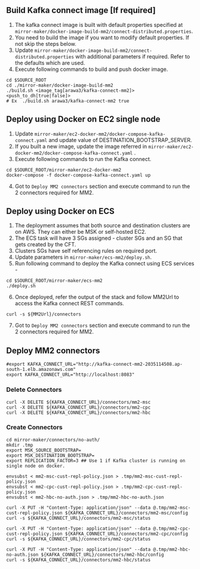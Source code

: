 ## Build Kafka connect image [If required]
1. The kafka connect image is built with default properties specified at `mirror-maker/docker-image-build-mm2/connect-distributed.properties`. 
2. You need to build the image if you want to modify default properties. If not skip the steps below. 
2. Update `mirror-maker/docker-image-build-mm2/connect-distributed.properties` with additional parameters if required. Refer to the defaults which are used. 
2. Execute following commands to build and push docker image. 
```shell
cd $SOURCE_ROOT
cd ./mirror-maker/docker-image-build-mm2
./build.sh <image_tag[arawa3/kafka-connect-mm2]> <push_to_dh[true|false]>
# Ex  ./build.sh arawa3/kafka-connect-mm2 true
```
## Deploy using Docker on EC2 single node
1. Update `mirror-maker/ec2-docker-mm2/docker-compose-kafka-connect.yaml`  and update value of DESTINATION_BOOTSTRAP_SERVER. 
2. If you built a new image, update the image referred in `mirror-maker/ec2-docker-mm2/docker-compose-kafka-connect.yaml` .
3. Execute following commands to run the Kafka connect. 
```shell
cd $SOURCE_ROOT/mirror-maker/ec2-docker-mm2
docker-compose -f docker-compose-kafka-connect.yaml up 
```
4. Got to `Deploy MM2 connectors` section and execute command to run the 2 connectors required for MM2. 

## Deploy using Docker on ECS
1. The deployment assumes that both source and destination clusters are on AWS. They can either be MSK or self-hosted EC2.
2. The ECS task will have 3 SGs assigned - cluster SGs and an SG that gets created by the CFT.
3. Clusters SGs have self referencing rules on required port.
4. Update parameters in `mirror-maker/ecs-mm2/deploy.sh`.
5. Run following command to deploy the Kafka connect using ECS services -
```shell
cd $SOURCE_ROOT/mirror-maker/ecs-mm2
./deploy.sh
```
6. Once deployed, refer the output of the stack and follow MM2Url to access the Kafka connect REST commands.
```shell
curl -s ${MM2Url}/connectors
```
7. Got to `Deploy MM2 connectors` section and execute command to run the 2 connectors required for MM2.
## Deploy MM2 connectors
```shell
#export KAFKA_CONNECT_URL="http://kafka-connect-mm2-2035114508.ap-south-1.elb.amazonaws.com"
export KAFKA_CONNECT_URL="http://localhost:8083"
```
### Delete Connectors
```shell
curl -X DELETE ${KAFKA_CONNECT_URL}/connectors/mm2-msc  
curl -X DELETE ${KAFKA_CONNECT_URL}/connectors/mm2-cpc  
curl -X DELETE ${KAFKA_CONNECT_URL}/connectors/mm2-hbc  
```
### Create Connectors
```shell
cd mirror-maker/connectors/no-auth/
mkdir .tmp
export MSK_SOURCE_BOOTSTRAP=
export MSK_DESTINATION_BOOTSTRAP=
export REPLICATION_FACTOR=3 ## Use 1 if Kafka cluster is running on single node on docker.  

envsubst < mm2-msc-cust-repl-policy.json > .tmp/mm2-msc-cust-repl-policy.json
envsubst < mm2-cpc-cust-repl-policy.json > .tmp/mm2-cpc-cust-repl-policy.json
envsubst < mm2-hbc-no-auth.json > .tmp/mm2-hbc-no-auth.json

curl -X PUT -H "Content-Type: application/json" --data @.tmp/mm2-msc-cust-repl-policy.json ${KAFKA_CONNECT_URL}/connectors/mm2-msc/config 
curl -s ${KAFKA_CONNECT_URL}/connectors/mm2-msc/status 

curl -X PUT -H "Content-Type: application/json" --data @.tmp/mm2-cpc-cust-repl-policy.json ${KAFKA_CONNECT_URL}/connectors/mm2-cpc/config  
curl -s ${KAFKA_CONNECT_URL}/connectors/mm2-cpc/status 

curl -X PUT -H "Content-Type: application/json" --data @.tmp/mm2-hbc-no-auth.json ${KAFKA_CONNECT_URL}/connectors/mm2-hbc/config 
curl -s ${KAFKA_CONNECT_URL}/connectors/mm2-hbc/status 
```